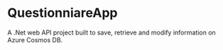 # QuestionniareApp
A .Net web API project built to save, retrieve and modify information on Azure Cosmos DB. 
